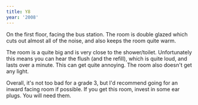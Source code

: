 ```yaml
---
title: Y8
year: '2008'
---
```


On the first floor, facing the bus station. The room is double glazed which cuts out almost all of the noise, and also keeps the room quite warm.

The room is a quite big and is very close to the shower/toilet. Unfortunately this means you can hear the flush (and the refill), which is quite loud, and lasts over a minute. This can get quite annoying. The room also doesn't get any light.

Overall, it's not too bad for a grade 3, but I'd recommend going for an inward facing room if possible. If you get this room, invest in some ear plugs. You will need them.